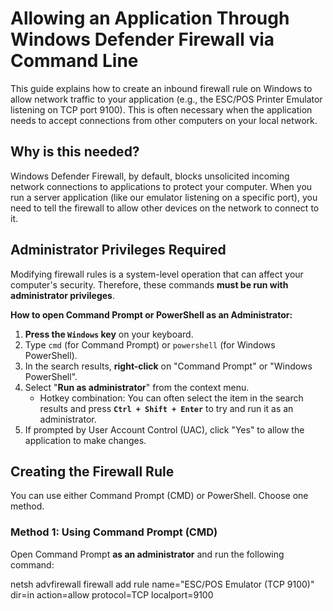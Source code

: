 # Allowing an Application Through Windows Defender Firewall via Command Line

This guide explains how to create an inbound firewall rule on Windows to allow network traffic to your application (e.g., the ESC/POS Printer Emulator listening on TCP port 9100). This is often necessary when the application needs to accept connections from other computers on your local network.

## Why is this needed?

Windows Defender Firewall, by default, blocks unsolicited incoming network connections to applications to protect your computer. When you run a server application (like our emulator listening on a specific port), you need to tell the firewall to allow other devices on the network to connect to it.

## Administrator Privileges Required

Modifying firewall rules is a system-level operation that can affect your computer's security. Therefore, these commands **must be run with administrator privileges**.

**How to open Command Prompt or PowerShell as an Administrator:**

1.  **Press the `Windows` key** on your keyboard.
2.  Type `cmd` (for Command Prompt) or `powershell` (for Windows PowerShell).
3.  In the search results, **right-click** on "Command Prompt" or "Windows PowerShell".
4.  Select "**Run as administrator**" from the context menu.
    *   Hotkey combination: You can often select the item in the search results and press **`Ctrl + Shift + Enter`** to try and run it as an administrator.
5.  If prompted by User Account Control (UAC), click "Yes" to allow the application to make changes.

## Creating the Firewall Rule

You can use either Command Prompt (CMD) or PowerShell. Choose one method.

### Method 1: Using Command Prompt (CMD)

Open Command Prompt **as an administrator** and run the following command:

netsh advfirewall firewall add rule name="ESC/POS Emulator (TCP 9100)" dir=in action=allow protocol=TCP localport=9100